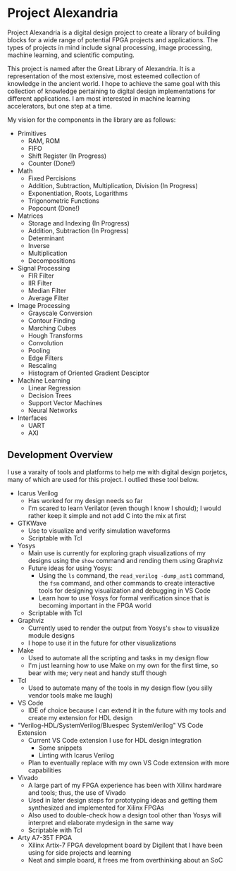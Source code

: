 # Project Alexandria

Project Alexandria is a digital design project to create a library of building blocks for a wide range of potential FPGA projects and applications. The types of projects in mind include signal processing, image processing, machine learning, and scientific computing.

This project is named after the Great Library of Alexandria. It is a representation of the most extensive, most esteemed collection of knowledge in the ancient world. I hope to achieve the same goal with this collection of knowledge pertaining to digital design implementations for different applications. I am most interested in machine learning accelerators, but one step at a time.

My vision for the components in the library are as follows:
- Primitives
    - RAM, ROM
    - FIFO
    - Shift Register (In Progress)
    - Counter (Done!)
- Math
    - Fixed Percisions
    - Addition, Subtraction, Multiplication, Division (In Progress)
    - Exponentiation, Roots, Logarithms
    - Trigonometric Functions
    - Popcount (Done!)
- Matrices
    - Storage and Indexing (In Progress)
    - Addition, Subtraction (In Progress)
    - Determinant
    - Inverse
    - Multiplication
    - Decompositions
- Signal Processing
    - FIR Filter
    - IIR Filter
    - Median Filter
    - Average Filter
- Image Processing
    - Grayscale Conversion
    - Contour Finding
    - Marching Cubes
    - Hough Transforms
    - Convolution
    - Pooling
    - Edge Filters
    - Rescaling
    - Histogram of Oriented Gradient Desciptor
- Machine Learning
    - Linear Regression
    - Decision Trees
    - Support Vector Machines
    - Neural Networks
- Interfaces
    - UART
    - AXI

## Development Overview
I use a varaity of tools and platforms to help me with digital design porjetcs, many of which are used for this project. I outlied these tool below.

- Icarus Verilog
    - Has worked for my design needs so far
    - I'm scared to learn Verilator (even though I know I should); I would rather keep it simple and not add C into the mix at first
- GTKWave
    - Use to visualize and verify simulation waveforms
    - Scriptable with Tcl 
- Yosys
    - Main use is currently for exploring graph visualizations of my designs using the `show` command and rending them using Graphviz
    - Future ideas for using Yosys:
        - Using the `ls` command, the `read_verilog -dump_ast1` command, the `fsm` command, and other commands to create interactive tools for designing visualization and debugging in VS Code
        - Learn how to use Yosys for formal verification since that is becoming important in the FPGA world
    - Scriptable with Tcl 
- Graphviz
    - Currently used to render the output from Yosys's `show` to visualize module designs
    - I hope to use it in the future for other visualizations 
- Make
    - Used to automate all the scripting and tasks in my design flow
    - I'm just learning how to use Make on my own for the first time, so bear with me; very neat and handy stuff though
- Tcl
    - Used to automate many of the tools in my design flow (you silly vendor tools make me laugh)
- VS Code
    - IDE of choice because I can extend it in the future with my tools and create my extension for HDL design
- "Verilog-HDL/SystemVerilog/Bluespec SystemVerilog" VS Code Extension
    - Current VS Code extension I use for HDL design integration
        - Some snippets
        - Linting with Icarus Verilog
    - Plan to eventually replace with my own VS Code extension with more capabilities
- Vivado
    - A large part of my FPGA experience has been with Xilinx hardware and tools; thus, the use of Vivado
    - Used in later design steps for prototyping ideas and getting them synthesized and implemented for Xilinx FPGAs
	- Also used to double-check how a design tool other than Yosys will interpret and elaborate mydesign in the same way
    - Scriptable with Tcl
- Arty A7-35T FPGA
    - Xilinx Artix-7 FPGA development board by Digilent that I have been using for side projects and learning
    - Neat and simple board, it frees me from overthinking about an SoC


